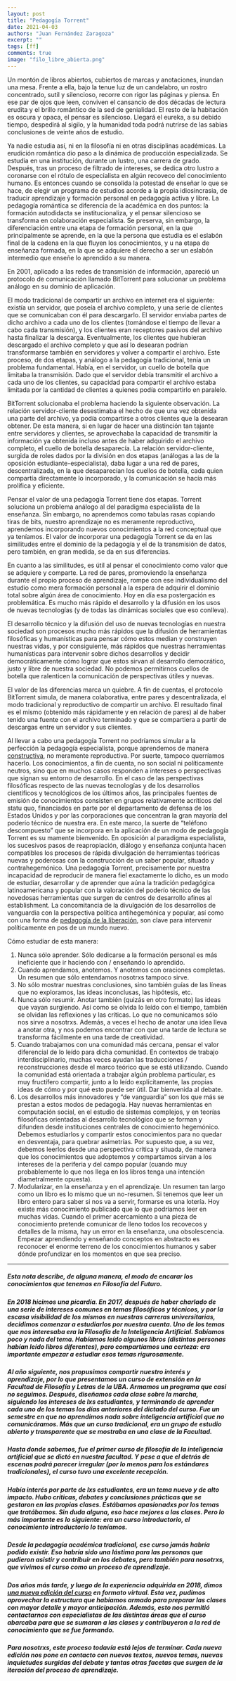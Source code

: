 ```yaml
---
layout: post
title: "Pedagogía Torrent"
date: 2021-04-03
authors: "Juan Fernández Zaragoza"
excerpt: ""
tags: [ff]
comments: true
image: "filo_libre_abierta.png"
---
```


Un montón de libros abiertos, cubiertos de marcas y anotaciones, inundan una mesa. Frente a ella, bajo la tenue luz de un candelabro, un rostro concentrado, sutil y silencioso, recorre con rigor las páginas y piensa. En ese par de ojos que leen, conviven el cansancio de dos décadas de lectura erudita y el brillo romántico de la sed de genialidad. El resto de la habitación es oscura y opaca, el pensar es silencioso. Llegará el eureka, a su debido tiempo, despedirá al sigilo, y la humanidad toda podrá nutrirse de las sabias conclusiones de veinte años de estudio.

Ya nadie estudia así, ni en la filosofía ni en otras disciplinas académicas. La erudición romántica dio paso a la dinámica de producción especializada. Se estudia en una institución, durante un lustro, una carrera de grado. Después, tras un proceso de filtrado de intereses, se dedica otro lustro a coronarse con el rótulo de especialista en algún recoveco del conocimiento humano. Es entonces cuando se consolida la potestad de enseñar lo que se hace, de elegir un programa de estudios acorde a la propia idiosincrasia, de traducir aprendizaje y formación personal en pedagogía activa y libre. La pedagogía romántica se diferencia de la académica en dos puntos: la formación autodidacta se institucionaliza, y el pensar silencioso se transforma en colaboración especialista. Se preserva, sin embargo, la diferenciación entre una etapa de formación personal, en la que principalmente se aprende, en la que la persona que estudia es el eslabón final de la cadena en la que fluyen los conocimientos, y u
na etapa de enseñanza formada, en la que se adquiere el derecho a ser un eslabón intermedio que enseñe lo aprendido a su manera.

En 2001, aplicado a las redes de transmisión de información, apareció un protocolo de comunicación llamado BitTorrent para solucionar un problema análogo en su dominio de aplicación.

El modo tradicional de compartir un archivo en internet era el siguiente: existía un servidor, que poseía el archivo completo, y una serie de clientes que se comunicaban con él para descargarlo. El servidor enviaba partes de dicho archivo a cada uno de los clientes (tomándose el tiempo de llevar a cabo cada transmisión), y los clientes eran receptores pasivos del archivo hasta finalizar la descarga. Eventualmente, los clientes que hubieran descargado el archivo completo y que así lo desearan podrían transformarse también en servidores y volver a compartir el archivo. Este proceso, de dos etapas, y análogo a la pedagogía tradicional, tenía un problema fundamental. Había, en el servidor, un cuello de botella que limitaba la transmisión. Dado que el servidor debía transmitir el archivo a cada uno de los clientes, su capacidad para compartir el archivo estaba limitada por la cantidad de clientes a quienes podía compartirlo en paralelo.

BitTorrent solucionaba el problema haciendo la siguiente observación. La relación servidor-cliente desestimaba el hecho de que una vez obtenida una parte del archivo, ya podía compartirse a otros clientes que la desearan obtener. De esta manera, si en lugar de hacer una distinción tan tajante entre servidores y clientes, se aprovechaba la capacidad de transmitir la información ya obtenida incluso antes de haber adquirido el archivo completo, el cuello de botella desaparecía. La relación servidor-cliente, surgida de roles dados por la división en dos etapas (análogas a las de la oposición estudiante-especialista), daba lugar a una red de pares, descentralizada, en la que desaparecían los cuellos de botella, cada quien compartía directamente lo incorporado, y la comunicación se hacía más prolífica y eficiente.

Pensar el valor de una pedagogía Torrent tiene dos etapas. Torrent soluciona un problema análogo al del paradigma especialista de la enseñanza. Sin embargo, no aprendemos como tabulas rasas copiando tiras de bits, nuestro aprendizaje no es meramente reproductivo, aprendemos incorporando nuevos conocimientos a la red conceptual que ya teníamos. El valor de incorporar una pedagogía Torrent se da en las similitudes entre el dominio de la pedagogía y el de la transmisión de datos, pero también, en gran medida, se da en sus diferencias.

En cuanto a las similitudes, es útil al pensar el conocimiento como valor que se adquiere y comparte. La red de pares, promoviendo la enseñanza durante el propio proceso de aprendizaje, rompe con ese individualismo del estudio como mera formación personal a la espera de adquirir el dominio total sobre algún área de conocimiento. Hoy en día esa postergación es problemática. Es mucho más rápido el desarrollo y la difusión en los usos de nuevas tecnologías (y de todas las dinámicas sociales que eso conlleva).

El desarrollo técnico y la difusión del uso de nuevas tecnologías en nuestra sociedad son procesos mucho más rápidos que la difusión de herramientas filosóficas y humanísticas para pensar cómo estos median y construyen nuestras vidas, y por consiguiente, más rápidos que nuestras herramientas humanísticas para intervenir sobre dichos desarrollos y decidir democráticamente cómo lograr que estos sirvan al desarrollo democrático, justo y libre de nuestra sociedad. No podemos permitirnos cuellos de botella que ralenticen la comunicación de perspectivas útiles y nuevas.

El valor de las diferencias marca un quiebre. A fin de cuentas, el protocolo BitTorrent simula, de manera colaborativa, entre pares y descentralizada, el modo tradicional y reproductivo de compartir un archivo. El resultado final es el mismo (obtenido más rápidamente y en relación de pares) al de haber tenido una fuente con el archivo terminado y que se compartiera a partir de descargas entre un servidor y sus clientes.

Al llevar a cabo una pedagogía Torrent no podríamos simular a la perfección la pedagogía especialista, porque aprendemos de manera [constructiva](https://es.wikipedia.org/wiki/Constructivismo_(pedagog%C3%ADa)), no meramente reproductiva. Por suerte, tampoco querríamos hacerlo. Los conocimientos, a fin de cuenta, no son social ni políticamente neutros, sino que en muchos casos responden a intereses o perspectivas que signan su entorno de desarrollo. En el caso de las perspectivas filosóficas respecto de las nuevas tecnologías y de los desarrollos científicos y tecnológicos de los últimos años, las principales fuentes de emisión de conocimientos consisten en grupos relativamente acríticos del statu quo, financiados en parte por el departamento de defensa de los Estados Unidos y por las corporaciones que concentran la gran mayoría del poderío técnico de nuestra era. En este marco, la suerte de “teléfono descompuesto” que se incorpora en la aplicación de un modo de pedagogía Torrent es su
mamente bienvenido. En oposición al paradigma especialista, los sucesivos pasos de reapropiación, diálogo y enseñanza conjunta hacen compatibles los procesos de rápida divulgación de herramientas teóricas nuevas y poderosas con la construcción de un saber popular, situado y contrahegemónico.
Una pedagogía Torrent, precisamente por nuestra incapacidad de reproducir de manera fiel exactamente lo dicho, es un modo de estudiar, desarrollar y de aprender que aúna la tradición pedagógica latinoamericana y popular con la valoración del poderío técnico de las novedosas herramientas que surgen de centros de desarrollo afines al establishment. La concomitancia de la divulgación de los desarrollos de vanguardia con la perspectiva política antihegemónica y popular, así como con una forma de [pedagogía de la liberación](https://es.wikipedia.org/wiki/Pedagog%C3%ADa_de_la_liberaci%C3%B3n), son clave para intervenir políticamente en pos de un mundo nuevo.

Cómo estudiar de esta manera:
1. Nunca sólo aprender. Sólo dedicarse a la formación personal es más ineficiente que ir haciendo con / enseñando lo aprendido.
2. Cuando aprendamos, anotemos. Y anotemos con oraciones completas. Un resumen que sólo entendamos nosotrxs tampoco sirve.
3. No sólo mostrar nuestras conclusiones, sino también guías de las líneas que no exploramos, las ideas inconclusas, las hipótesis, etc.
4. Nunca sólo resumir. Anotar también (quizás en otro formato) las ideas que vayan surgiendo. Así como se olvida lo leído con el tiempo, también se olvidan las reflexiones y las críticas. Lo que no comunicamos sólo nos sirve a nosotrxs. Además, a veces el hecho de anotar una idea lleva a anotar otra, y nos podemos encontrar con que una tarde de lectura se transforma fácilmente en una tarde de creatividad.
5. Cuando trabajamos con una comunidad más cercana, pensar el valor diferencial de lo leído para dicha comunidad. En contextos de trabajo interdisciplinario, muchas veces ayudan las traducciones / reconstrucciones desde el marco teórico que se está utilizando. Cuando la comunidad está orientada a trabajar algún problema particular, es muy fructífero compartir, junto a lo leído explícitamente, las propias ideas de cómo y por qué esto puede ser útil. Dar bienvenida al debate.
6. Los desarrollos más innovadores y “de vanguardia” son los que más se prestan a estos modos de pedagogía. Hay nuevas herramientas en computación social, en el estudio de sistemas complejos, y en teorías filosóficas orientadas al desarrollo tecnológico que se forman y difunden desde instituciones centrales de conocimiento hegemónico. Debemos estudiarlos y compartir estos conocimientos para no quedar en desventaja, para quebrar asimetrías. Por supuesto que, a su vez, debemos leerlos desde una perspectiva crítica y situada, de manera que los conocimientos que adoptemos y compartamos sirvan a los intereses de la periferia y del campo popular (cuando muy probablemente lo que nos llega en los libros tenga una intención diametralmente opuesta).
7. Modularizar, en la enseñanza y en el aprendizaje. Un resumen tan largo como un libro es lo mismo que un no-resumen. Si tenemos que leer un libro entero para saber si nos va a servir, formarse es una lotería. Hoy existe más conocimiento publicado que lo que podríamos leer en muchas vidas. Cuando el primer acercamiento a una pieza de conocimiento pretende comunicar de lleno todos los recovecos y detalles de la misma, hay un error en la enseñanza, una obsolescencia. Empezar aprendiendo y enseñando conceptos en abstracto es reconocer el enorme terreno de los conocimientos humanos y saber dónde profundizar en los momentos en que sea preciso.

---

##### Esta nota describe, de alguna manera, el modo de encarar los conocimientos que tenemos en Filosofía del Futuro.

##### En 2018 hicimos una picardía. En 2017, después de haber charlado de una serie de intereses comunes en temas filosóficos y técnicos, y por la escasa visibilidad de los mismos en nuestras carreras universitarias, decidimos comenzar a estudiarlos por nuestra cuenta. Uno de los temas que nos interesaba era la Filosofía de la Inteligencia Artificial. Sabíamos poco y nada del tema. Habíamos leído algunos libros (distintas personas habían leído libros diferentes), pero compartíamos una certeza: era importante empezar a estudiar esos temas rigurosamente.

##### Al año siguiente, nos propusimos compartir nuestro interés y aprendizaje, por lo que presentamos un curso de extensión en la Facultad de Filosofía y Letras de la UBA. Armamos un programa que casi no seguimos. Después, diseñamos cada clase sobre la marcha, siguiendo los intereses de lxs estudiantes, y terminando de aprender cada uno de los temas los días anteriores del dictado del curso. Fue un semestre en que no aprendimos nada sobre inteligencia artificial que no comunicáramos. Más que un curso tradicional, era un grupo de estudio abierto y transparente que se mostraba en una clase de la Facultad.

##### Hasta donde sabemos, fue el primer curso de filosofía de la inteligencia artificial que se dictó en nuestra facultad. Y pese a que el detrás de escenas podrá parecer irregular (por lo menos para los estándares tradicionales), el curso tuvo una excelente recepción.

##### Había interés por parte de lxs estudiantes, era un tema nuevo y de alto impacto. Hubo críticas, debates y conclusiones prácticas que se gestaron en las propias clases. Estábamos apasionadxs por los temas que tratábamos. Sin duda alguna, eso hace mejores a las clases. Pero lo más importante es lo siguiente: era un curso introductorio, el conocimiento introductorio lo teníamos.

##### Desde la pedagogía académica tradicional, ese curso jamás habría podido existir. Eso habría sido una lástima para las personas que pudieron asistir y contribuir en los debates, pero también para nosotrxs, que vivimos el curso como un proceso de aprendizaje.

##### Dos años más tarde, y luego de la experiencia adquirida en 2018, dimos [una nueva edición del curso](https://www.youtube.com/playlist?list=PLW9WMn8xJQsWoYJRHr2s7xrU1SvGkruXb) en formato virtual. Esta vez, pudimos aprovechar la estructura que habíamos armado para preparar las clases con mayor detalle y mayor anticipación. Además, esto nos permitió contactarnos con especialistas de las distintas áreas que el curso abarcaba para que se sumaran a las clases y contribuyeron a la red de conocimiento que se fue formando.

##### Para nosotrxs, este proceso todavía está lejos de terminar. Cada nueva edición nos pone en contacto con nuevos textos, nuevos temas, nuevas inquietudes surgidas del debate y tantas otras facetas que surgen de la iteración del proceso de aprendizaje.